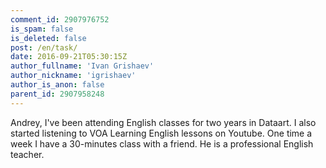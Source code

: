 ```yaml
---
comment_id: 2907976752
is_spam: false
is_deleted: false
post: /en/task/
date: 2016-09-21T05:30:15Z
author_fullname: 'Ivan Grishaev'
author_nickname: 'igrishaev'
author_is_anon: false
parent_id: 2907958248
---
```


<p>Andrey, I've been attending English classes for two years in Dataart. I also started listening to VOA Learning English lessons on Youtube. One time a week I have a 30-minutes class with a friend. He is a professional English teacher.</p>
